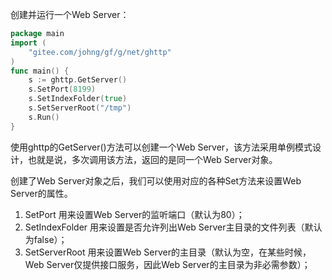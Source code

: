 创建并运行一个Web Server：
```go
package main
import (
    "gitee.com/johng/gf/g/net/ghttp"
)
func main() {
    s := ghttp.GetServer()
    s.SetPort(8199)
    s.SetIndexFolder(true)
    s.SetServerRoot("/tmp")
    s.Run()
}
```
使用ghttp的GetServer()方法可以创建一个Web Server，该方法采用单例模式设计，也就是说，多次调用该方法，返回的是同一个Web Server对象。

创建了Web Server对象之后，我们可以使用对应的各种Set方法来设置Web Server的属性。
1. SetPort 用来设置Web Server的监听端口（默认为80）；
2. SetIndexFolder 用来设置是否允许列出Web Server主目录的文件列表（默认为false）；
3. SetServerRoot 用来设置Web Server的主目录（默认为空，在某些时候，Web Server仅提供接口服务，因此Web Server的主目录为非必需参数）；

